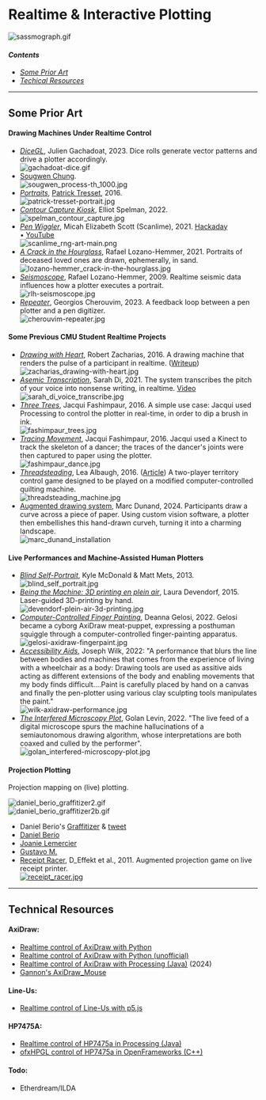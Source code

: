# Realtime & Interactive Plotting

![sassmograph.gif](img/sassmograph.gif)

#### *Contents*

* [*Some Prior Art*](#some-prior-art)
* [*Techical Resources*](#technical-resources)

---

## Some Prior Art

#### Drawing Machines Under Realtime Control

* [*DiceGL*](https://twitter.com/v3ga/status/1734285242809065546), Julien Gachadoat, 2023. Dice rolls generate vector patterns and drive a plotter accordingly.<br />![gachadoat-dice.gif](img/gachadoat-dice.gif)
* [Sougwen Chung](https://www.youtube.com/watch?v=hpEE_s0pN64).<br />![sougwen_process-th_1000.jpg](img/sougwen_process-th_1000.jpg)
* [*Portraits*](https://www.youtube.com/watch?v=A4dQIuD6xbA), [Patrick Tresset](https://patricktresset.com/new/), 2016.<br />![patrick-tresset-portrait.jpg](img/patrick-tresset-portrait.jpg)
* [*Contour Capture Kiosk*](https://twitter.com/golan/status/1554593715875987456), Elliot Spelman, 2022.<br />![spelman_contour_capture.jpg](img/spelman_contour_capture.jpg)
* [*Pen Wiggler*](https://scanlime.org/2021/05/scanlime055-pen-wiggler/), Micah Elizabeth Scott (Scanlime), 2021. [Hackaday](https://hackaday.com/2021/05/14/random-robot-makes-random-art/#more-476118) • [YouTube](https://www.youtube.com/watch?v=3a4-ZxISiRM) <br />![scanlime_rng-art-main.png](img/scanlime_rng-art-main.png)
* [*A Crack in the Hourglass*](https://www.youtube.com/watch?v=BsVsULhoSbM), Rafael Lozano-Hemmer, 2021. Portraits of deceased loved ones are drawn, ephemerally, in sand.<br />![lozano-hemmer_crack-in-the-hourglass.jpg](img/lozano-hemmer_crack-in-the-hourglass.jpg)
* [*Seismoscope*](https://vimeo.com/46055629), Rafael Lozano-Hemmer, 2009. Realtime seismic data influences how a plotter executes a portrait.<br />![rlh-seismoscope.jpg](img/rlh-seismoscope.jpg)
* [*Repeater*](https://twitter.com/creativeapps/status/1736747265023242264), Georgios Cherouvim, 2023. A feedback loop between a pen plotter and a pen digitizer.<br />![cherouvim-repeater.jpg](img/cherouvim-repeater.jpg)


#### Some Previous CMU Student Realtime Projects

* [*Drawing with Heart*](https://www.youtube.com/watch?v=Gso9xMhnO-M), Robert Zacharias, 2016. A drawing machine that renders the pulse of a participant in realtime. ([Writeup](https://ems.andrew.cmu.edu/2016/zach/02/17/drawing-with-heart/))<br />![zacharias_drawing-with-heart.jpg](img/zacharias_drawing-with-heart.jpg)
* [*Asemic Transcription*](https://courses.ideate.cmu.edu/60-428/f2021/author/grape/), Sarah Di, 2021. The system transcribes the pitch of your voice into nonsense writing, in realtime. [Video](https://www.youtube.com/watch?v=_alznpKj0AE)<br />![sarah_di_voice_transcribe.jpg](img/sarah_di_voice_transcribe.jpg)
* [*Three Trees*](https://www.youtube.com/watch?v=fv8tembgAcA), Jacqui Fashimpaur, 2016. A simple use case: Jacqui used Processing to control the plotter in real-time, in order to dip a brush in ink.<br />![fashimpaur_trees.jpg](img/fashimpaur_trees.jpg)
* [*Tracing Movement*](https://www.youtube.com/watch?v=zw7HS-e2mCk), Jacqui Fashimpaur, 2016. Jacqui used a Kinect to track the skeleton of a dancer; the traces of the dancer's joints were then captured to paper using the plotter.<br />![fashimpaur_dance.jpg](img/fashimpaur_dance.jpg)
* [*Threadsteading*](http://lea.zone/threadsteading.html), Lea Albaugh, 2016. ([Article](https://dl.acm.org/doi/10.1145/2851581.2889466)) A two-player territory control game designed to be played on a modified computer-controlled quilting machine.<br />![threadsteading_machine.jpg](img/threadsteading_machine.jpg)
* [Augmented drawing system](https://www.youtube.com/watch?v=MfCeOq2Uj1s), Marc Dunand, 2024. Participants draw a curve across a piece of paper. Using custom vision software, a plotter then embellishes this hand-drawn curveh, turning it into a charming landscape.<br />![marc_dunand_installation](img/marc_dunand_installation.jpg)


#### Live Performances and Machine-Assisted Human Plotters

* [*Blind Self-Portrait*](https://vimeo.com/78431948), Kyle McDonald & Matt Mets, 2013.<br />![blind_self_portrait.jpg](img/blind_self_portrait.jpg)
* [*Being the Machine: 3D printing en plein air*](http://beingthemachine.com/?p=114), Laura Devendorf, 2015. Laser-guided 3D-printing by hand.<br />![devendorf-plein-air-3d-printing.jpg](img/devendorf-plein-air-3d-printing.jpg)
* [*Computer-Controlled Finger Painting*](https://twitter.com/golan/status/1552509950424821760), Deanna Gelosi, 2022. Gelosi became a cyborg AxiDraw meat-puppet, expressing a posthuman squiggle through a computer-controlled finger-painting apparatus.<br />![gelosi-axidraw-fingerpaint.jpg](img/gelosi-axidraw-fingerpaint.jpg)
* [*Accessibility Aids*](https://art.josephwilk.net/projects/accessibility_aids.html), Joseph Wilk, 2022: "A performance that blurs the line between bodies and machines that comes from the experience of living with a wheelchair as a body: Drawing tools are used as assitive aids acting as different extensions of the body and enabling movements that my body finds difficult....Paint is carefully placed by hand on a canvas and finally the pen-plotter using various clay sculpting tools manipulates the paint."<br />![wilk-axidraw-performance.jpg](img/wilk-axidraw-performance.jpg)
* [*The Interfered Microscopy Plot*](https://www.youtube.com/watch?v=CBZDvtHyRfo&t=1382s), Golan Levin, 2022. "The live feed of a digital microscope spurs the machine hallucinations of a semiautonomous drawing algorithm, whose interpretations are both coaxed and culled by the performer".<br />![golan_interfered-microscopy-plot.jpg](img/golan_interfered-microscopy-plot.jpg)

#### Projection Plotting

Projection mapping on (live) plotting. 

![daniel_berio_graffitizer2.gif](img/daniel_berio_graffitizer2.gif)<br />![daniel_berio_graffitizer2b.gif](img/daniel_berio_graffitizer2b.gif)

* Daniel Berio's [Graffitizer](https://www.enist.org/post/drawing_machines/graffitizer-2/) & [tweet](https://twitter.com/colormotor/status/1320356812424646657)
* [Daniel Berio](https://twitter.com/colormotor/status/1415020778542800900)
* [Joanie Lemercier](https://twitter.com/JoanieLemercier/status/719283368119152641)
* [Gustavo M.](https://twitter.com/bustavo/status/1509923339195719690)
* [Receipt Racer](https://vimeo.com/24987120), D_Effekt et al., 2011. Augmented projection game on live receipt printer.<br />[![receipt_racer.jpg](img/receipt_racer.jpg)](https://vimeo.com/24987120)

---

## Technical Resources

#### AxiDraw: 

* [Realtime control of AxiDraw with Python](https://axidraw.com/doc/py_api/#quick-start-interactive-xy)
* [Realtime control of AxiDraw with Python (unofficial)](https://github.com/fogleman/axi)
* [Realtime control of AxiDraw with Processing (Java)](https://github.com/golanlevin/DrawingWithMachines/blob/main/machines/axidraw/realtime_processing/simple_mouse_axidraw_2024/simple_mouse_axidraw_2024.pde) (2024)
* [Gannon's AxiDraw_Mouse](https://github.com/madelinegannon/axidraw/tree/master/AxiDraw_Mouse)

#### Line-Us: 

* [Realtime control of Line-Us with p5.js](https://github.com/golanlevin/DrawingWithMachines/tree/main/machines/line-us/p5js/lineus_p5js_realtime)

#### HP7475A: 

* [Realtime control of HP7475a in Processing (Java)](https://github.com/golanlevin/DrawingWithMachines/blob/main/machines/hp7475a/processing/realtime_7475a/realtime_7475a.pde)
* [ofxHPGL control of HP7475a in OpenFrameworks (C++)](https://github.com/NickHardeman/ofxHPGL)

#### Todo: 

* Etherdream/ILDA
